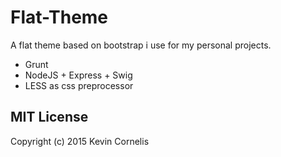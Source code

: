 # Flat-Theme

A flat theme based on bootstrap i use for my personal projects.

- Grunt
- NodeJS + Express + Swig
- LESS as css preprocessor


## MIT License

Copyright (c) 2015 Kevin Cornelis
